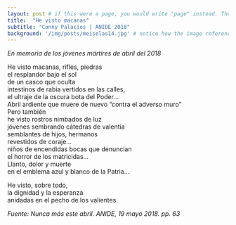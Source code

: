 ```yaml
---
layout: post # if this were a page, you would write "page" instead. They layouts are subtly different. Try it to see what happens.
title:  "He visto macanas"
subtitle: "Conny Palacios | ANIDE 2018"
background: '/img/posts/meiselas14.jpg' # notice how the image referenced is in your project's /img/posts/ folder.
---
```

*En memoria de los jóvenes mártires de abril del 2018*

He visto macanas, rifles, piedras <br>
    el resplandor bajo el sol <br>
         de un casco que oculta <br>
 intestinos de rabia vertidos en las calles, <br>
    el ultraje de la oscura bota del Poder… <br>
           Abril ardiente que muere de nuevo “contra el adverso muro” <br>
       Pero también <br>
he visto rostros nimbados de luz <br>
jóvenes sembrando cátedras de valentía <br>
      semblantes de hijos, hermanos <br>
             revestidos de coraje… <br>
       niños de encendidas bocas que denuncian <br>
             el horror de los matricidas… <br>
        Llanto, dolor y muerte <br>
en el emblema azul y blanco de la Patria… <br>

He visto, sobre todo, <br>
   la dignidad y la esperanza <br>
   anidadas en el pecho de los valientes. <br>


*Fuente: Nunca más este abril. ANIDE, 19 mayo 2018. pp. 63*
